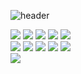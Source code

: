 ![header](https://capsule-render.vercel.app/api?type=blur&color=auto&height=300&section=header&text=👽&fontSize=90)
<div style="margin: ; text-align: left;" "text-align: left;"> <img src="https://img.shields.io/badge/Javascript-F7DF1E?style=flat-square&logo=Javascript&logoColor=white">
      <img src="https://img.shields.io/badge/React-61DAFB?style=flat-square&logo=React&logoColor=white">
      <img src="https://img.shields.io/badge/Next.js-000000?style=flat-square&logo=Next.js&logoColor=white">
      <img src="https://img.shields.io/badge/HTML5-E34F26?style=flat-square&logo=HTML5&logoColor=white">
      <img src="https://img.shields.io/badge/CSS3-1572B6?style=flat-square&logo=CSS3&logoColor=white">
      <br/><img src="https://img.shields.io/badge/Tailwind CSS-06B6D4?style=flat-square&logo=Tailwind CSS&logoColor=white">
      <img src="https://img.shields.io/badge/Vercel-000000?style=flat-square&logo=Vercel&logoColor=white">
      <img src="https://img.shields.io/badge/Eslint-4B32C3?style=flat-square&logo=Eslint&logoColor=white">
      <img src="https://img.shields.io/badge/Prettier-F7B93E?style=flat-square&logo=Prettier&logoColor=white">
      <img src="https://img.shields.io/badge/Figma-F24E1E?style=flat-square&logo=Figma&logoColor=white">
      <br/><img src="https://img.shields.io/badge/Github-181717?style=flat-square&logo=Github&logoColor=white">
      </div>
</div>

